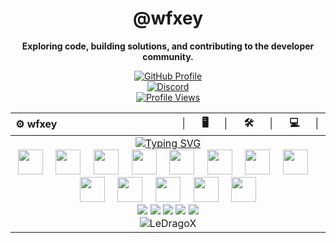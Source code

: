 <div align="center">

# @wfxey

**Exploring code, building solutions, and contributing to the developer community.**

[![GitHub Profile](https://img.shields.io/badge/GitHub-Profile-blue?logo=github&style=flat-square)](https://github.com/wfxey)  
[![Discord](https://img.shields.io/badge/Discord-5865F2?style=flat&logo=discord&logoColor=white)](https://discord.gg/mrgg7vuF48)  
[![Profile Views](https://komarev.com/ghpvc/?username=wfxey&color=red&style=flat-square)](https://github.com/wfxey)

<div align="center">
  <table>
    <thead>
      <tr>
        <th align="left">⚙️ wfxey</th>
        <th align="right">│⠀⠀🖥️⠀⠀│⠀⠀🛠️⠀⠀│⠀⠀💻⠀⠀│</th>
      </tr>
    </thead>
    <tbody>
      <tr align="center">
        <td colspan="2">
          <a href="https://git.io/typing-svg"><img src="https://readme-typing-svg.demolab.com?font=Oswald&size=26&pause=1000&center=true&vCenter=true&&width=435&lines=It's+a+me...wfxey!;%F0%9F%91%8B+Hello%2C+World!" alt="Typing SVG" /></a>
          <br>
          <img height="40" src="https://cdn.jsdelivr.net/gh/devicons/devicon@latest/icons/javascript/javascript-original.svg" />
          <img width="12" />
          <img height="40" src="https://cdn.jsdelivr.net/gh/devicons/devicon@latest/icons/typescript/typescript-original.svg" />
          <img width="12" />
          <img height="40" src="https://cdn.jsdelivr.net/gh/devicons/devicon@latest/icons/python/python-original.svg" />
          <img width="12" />
          <img height="40" src="https://cdn.jsdelivr.net/gh/devicons/devicon@latest/icons/sqlite/sqlite-original.svg" />
          <img width="12" />
          <img height="40" src="https://cdn.jsdelivr.net/gh/devicons/devicon@latest/icons/git/git-plain.svg" />
          <img width="12" />
          <img height="40" src="https://cdn.jsdelivr.net/gh/devicons/devicon@latest/icons/vscode/vscode-original.svg" />
          <img width="12" />
          <img height="40" src="https://cdn.jsdelivr.net/gh/devicons/devicon@latest/icons/photoshop/photoshop-original.svg" />
          <img width="12" />
          <img height="40" src="https://cdn.jsdelivr.net/gh/devicons/devicon@latest/icons/android/android-plain.svg" />
          <img width="12" />
          <img height="40" src="https://cdn.jsdelivr.net/gh/devicons/devicon@latest/icons/linux/linux-original.svg" />
          <img width="12" />
          <img height="40" src="https://cdn.jsdelivr.net/gh/devicons/devicon@latest/icons/windows11/windows11-original.svg" />
          <img width="12" />
          <img height="40" src="https://cdn.jsdelivr.net/gh/devicons/devicon@latest/icons/apple/apple-original.svg" />
          <img width="12" />
          <img height="40" src="https://cdn.jsdelivr.net/gh/devicons/devicon@latest/icons/xcode/xcode-original.svg" />
          <img width="12" />
          <img height="40" src="https://cdn.jsdelivr.net/gh/devicons/devicon@latest/icons/swift/swift-original.svg" />
          <br>
          <a href="#"><img src="https://img.shields.io/badge/Intel-i9_12900K-0071C5?style=flat&logo=intel&logoColor=white"></a>
          <a href="#"><img src="https://img.shields.io/badge/ASUS-TUF_RX_7700XT_12GB-ED1C24?style=flat&logo=asus&logoColor=white"></a>
          <a href="#"><img src="https://img.shields.io/badge/Crucial-32GB_5600MHz-FF8C00?style=flat&logo=crucial&logoColor=white"></a>
          <a href="#"><img src="https://img.shields.io/badge/Samsung-990PRO_2TB-1428A0?style=flat&logo=samsung&logoColor=white"></a>
          <a href="#"><img src="https://img.shields.io/badge/Samsung-500GB_SSD-1428A0?style=flat&logo=samsung&logoColor=white"></a>
          <br>
          <img src="https://komarev.com/ghpvc/?username=LeDragoX&label=Profile_Views&color=blueviolet&style=flat" alt="LeDragoX" />
        </td>
      </tr>
    </tbody>
  </table>
</div>


</div>
